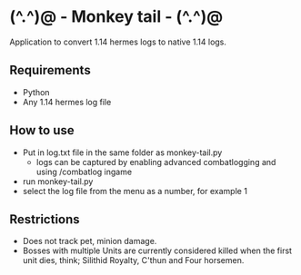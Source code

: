 # (^.^)@ - Monkey tail - (^.^)@
Application to convert 1.14 hermes logs to native 1.14 logs.

## Requirements
- Python
- Any 1.14 hermes log file

## How to use
- Put in log.txt file in the same folder as monkey-tail.py
  - logs can be captured by enabling advanced combatlogging and using /combatlog ingame
- run monkey-tail.py
- select the log file from the menu as a number, for example 1

## Restrictions
- Does not track pet, minion damage.
- Bosses with multiple Units are currently considered killed when the first unit dies, think; Silithid Royalty, C'thun and Four horsemen.
